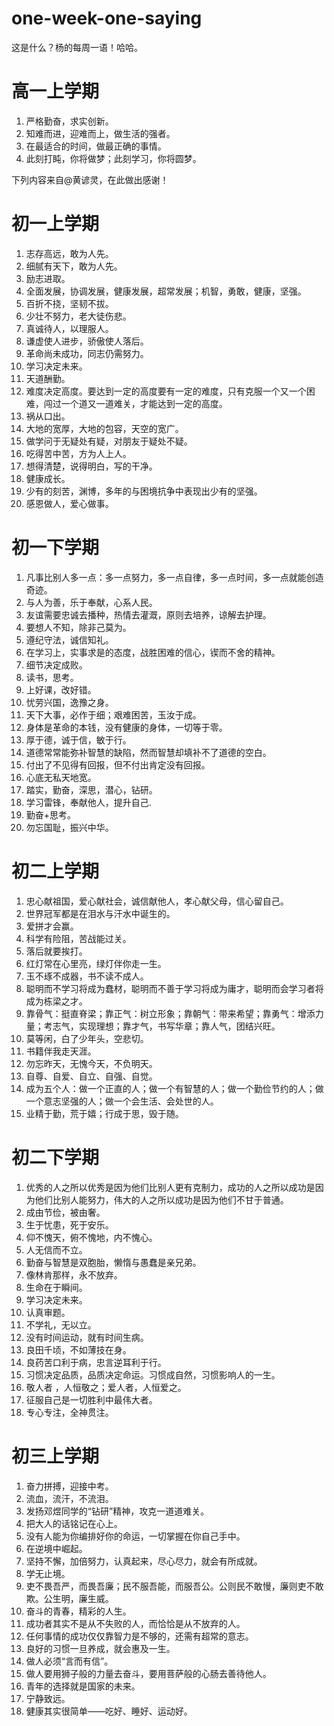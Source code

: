 one-week-one-saying
===================
这是什么？杨的每周一语！哈哈。


高一上学期
===================
1.  严格勤奋，求实创新。
2.  知难而进，迎难而上，做生活的强者。
3.  在最适合的时间，做最正确的事情。
4.  此刻打盹，你将做梦；此刻学习，你将圆梦。


下列内容来自@黄谚灵，在此做出感谢！</br>

初一上学期
===================
1.  志存高远，敢为人先。
2.  细腻有天下，敢为人先。
3.  励志进取。
4.  全面发展，协调发展，健康发展，超常发展；机智，勇敢，健康，坚强。
5.  百折不挠，坚韧不拔。
6.  少壮不努力，老大徒伤悲。
7.  真诚待人，以理服人。
8.  谦虚使人进步，骄傲使人落后。
9.  革命尚未成功，同志仍需努力。
10. 学习决定未来。
11. 天道酬勤。
12. 难度决定高度。要达到一定的高度要有一定的难度，只有克服一个又一个困难，闯过一个道又一道难关，才能达到一定的高度。
13. 祸从口出。
14. 大地的宽厚，大地的包容，天空的宽广。
15. 做学问于无疑处有疑，对朋友于疑处不疑。
16. 吃得苦中苦，方为人上人。
17. 想得清楚，说得明白，写的干净。
18. 健康成长。
19. 少有的刻苦，渊博，多年的与困境抗争中表现出少有的坚强。
20. 感恩做人，爱心做事。


初一下学期
===================
1.  凡事比别人多一点：多一点努力，多一点自律，多一点时间，多一点就能创造奇迹。
2.  与人为善，乐于奉献，心系人民。
3.  友谊需要忠诚去播种，热情去灌溉，原则去培养，谅解去护理。
4.  要想人不知，除非己莫为。
5.  遵纪守法，诚信知礼。
6.  在学习上，实事求是的态度，战胜困难的信心，锲而不舍的精神。
7.  细节决定成败。
8.  读书，思考。
9.  上好课，改好错。
10. 忧劳兴国，逸豫之身。
11. 天下大事，必作于细；艰难困苦，玉汝于成。
12. 身体是革命的本钱，没有健康的身体，一切等于零。
13. 厚于德，诚于信，敏于行。
14. 道德常常能弥补智慧的缺陷，然而智慧却填补不了道德的空白。
15. 付出了不见得有回报，但不付出肯定没有回报。
16. 心底无私天地宽。
17. 踏实，勤奋，深思，潜心，钻研。
18. 学习雷锋，奉献他人，提升自己.
19. 勤奋+思考。
20. 勿忘国耻，振兴中华。

初二上学期
===================
1.  忠心献祖国，爱心献社会，诚信献他人，孝心献父母，信心留自己。
2.  世界冠军都是在泪水与汗水中诞生的。
3.  爱拼才会赢。
4.  科学有险阻，苦战能过关。
5.  落后就要挨打。
6.  红灯常在心里亮，绿灯伴你走一生。
7.  玉不琢不成器，书不读不成人。
8.  聪明而不学习将成为蠢材，聪明而不善于学习将成为庸才，聪明而会学习者将成为栋梁之才。
9.  靠骨气：挺直脊梁；靠正气：树立形象；靠朝气：带来希望；靠勇气：增添力量；考志气，实现理想；靠才气，书写华章；靠人气，团结兴旺。
10. 莫等闲，白了少年头，空悲切。
11. 书籍伴我走天涯。
12. 勿忘昨天，无愧今天，不负明天。
13. 自尊、自爱、自立、自强、自觉。
14. 成为五个人：做一个正直的人；做一个有智慧的人；做一个勤俭节约的人；做一个意志坚强的人；做一个会生活、会处世的人。
15. 业精于勤，荒于嬉；行成于思，毁于随。

初二下学期
===================
1.  优秀的人之所以优秀是因为他们比别人更有克制力，成功的人之所以成功是因为他们比别人能努力，伟大的人之所以成功是因为他们不甘于普通。
2.  成由节俭，被由奢。
3.  生于忧患，死于安乐。
4.  仰不愧天，俯不愧地，内不愧心。
5.  人无信而不立。
6.  勤奋与智慧是双胞胎，懒惰与愚蠢是亲兄弟。
7.  像林肯那样，永不放弃。
8.  生命在于瞬间。
9.  学习决定未来。
10. 认真审题。
11. 不学礼，无以立。
12. 没有时间运动，就有时间生病。
13. 良田千顷，不如薄技在身。
14. 良药苦口利于病，忠言逆耳利于行。
15. 习惯决定品质，品质决定命运。习惯成自然，习惯影响人的一生。
16. 敬人者 ，人恒敬之；爱人者，人恒爱之。
17. 征服自己是一切胜利中最伟大者。
18. 专心专注，全神贯注。

初三上学期
===================
1.  奋力拼搏，迎接中考。
2.  流血，流汗，不流泪。
3.  发扬邓煜同学的“钻研”精神，攻克一道道难关。
4.  把大人的话铭记在心上。
5.  没有人能为你编排好你的命运，一切掌握在你自己手中。
6.  在逆境中崛起。
7.  坚持不懈，加倍努力，认真起来，尽心尽力，就会有所成就。
8.  学无止境。
9.  吏不畏吾严，而畏吾廉；民不服吾能，而服吾公。公则民不敢慢，廉则吏不敢欺。公生明，廉生威。
10. 奋斗的青春，精彩的人生。
11. 成功者其实不是从不失败的人，而恰恰是从不放弃的人。
12. 任何事情的成功仅仅靠智力是不够的，还需有超常的意志。
13. 良好的习惯一旦养成，就会惠及一生。
14. 做人必须“言而有信”。
15. 做人要用狮子般的力量去奋斗，要用菩萨般的心肠去善待他人。
16. 青年的选择就是国家的未来。
17. 宁静致远。
18. 健康其实很简单——吃好、睡好、运动好。